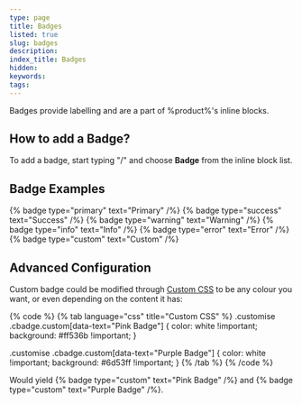 ```yaml
---
type: page
title: Badges
listed: true
slug: badges
description: 
index_title: Badges
hidden: 
keywords: 
tags: 
---
```



Badges provide labelling and are a part of %product%'s inline blocks.

## How to add a Badge?

To add a badge, start typing "/" and choose **Badge** from the inline block list.

## Badge Examples

{% badge type="primary" text="Primary" /%} {% badge type="success" text="Success" /%} {% badge type="warning" text="Warning" /%} {% badge type="info" text="Info" /%} {% badge type="error" text="Error" /%} {% badge type="custom" text="Custom" /%}

## Advanced Configuration

Custom badge could be modified through [Custom CSS](/support-center/custom-css) to be any colour you want, or even depending on the content it has:


{% code %}
{% tab language="css" title="Custom CSS" %}
.customise .cbadge.custom[data-text="Pink Badge"] {
  color: white !important;
  background: #ff536b !important;
}

.customise .cbadge.custom[data-text="Purple Badge"] {
  color: white !important;
  background: #6d53ff !important;
}
{% /tab %}
{% /code %}


Would yield {% badge type="custom" text="Pink Badge" /%} and {% badge type="custom" text="Purple Badge" /%}.

